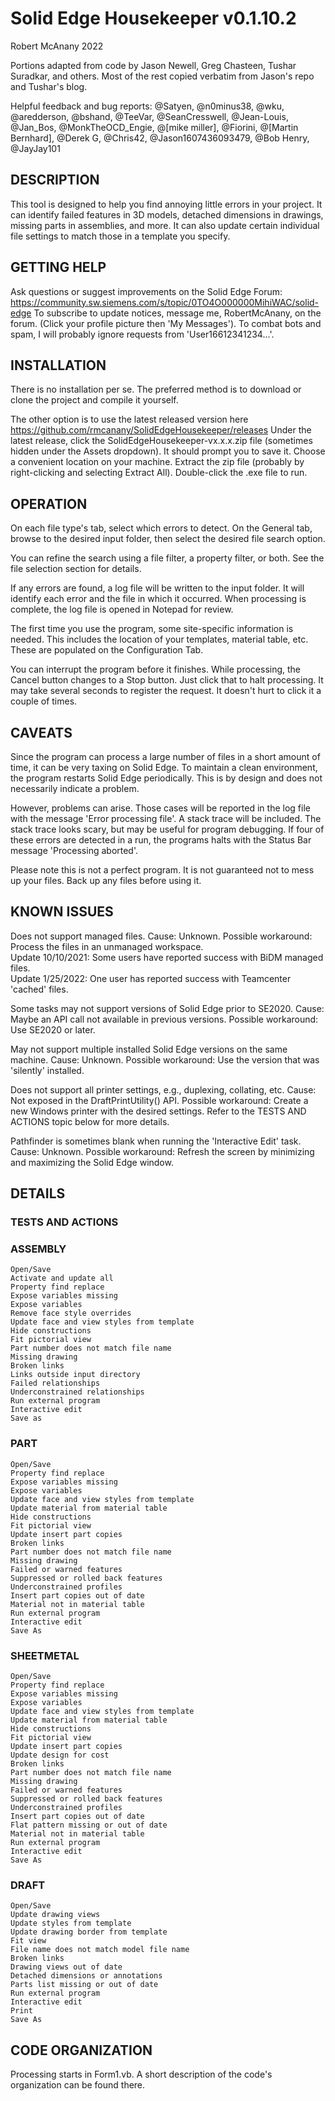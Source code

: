 # Solid Edge Housekeeper v0.1.10.2
Robert McAnany 2022

Portions adapted from code by Jason Newell, Greg Chasteen, Tushar Suradkar, and others.  Most of the rest copied verbatim from Jason's repo and Tushar's blog.

Helpful feedback and bug reports: @Satyen, @n0minus38, @wku, @aredderson, @bshand, @TeeVar, @SeanCresswell, @Jean-Louis, @Jan_Bos, @MonkTheOCD_Engie, @[mike miller], @Fiorini, @[Martin Bernhard], @Derek G, @Chris42, @Jason1607436093479, @Bob Henry, @JayJay101

## DESCRIPTION
This tool is designed to help you find annoying little errors in your project.  It can identify failed features in 3D models, detached dimensions in drawings, missing parts in assemblies, and more.  It can also update certain individual file settings to match those in a template you specify.

## GETTING HELP
Ask questions or suggest improvements on the Solid Edge Forum: 
https://community.sw.siemens.com/s/topic/0TO4O000000MihiWAC/solid-edge
To subscribe to update notices, message me, RobertMcAnany, on the forum.  (Click your profile picture then 'My Messages').  To combat bots and spam, I will probably ignore requests from 'User16612341234...'.  

## INSTALLATION
There is no installation per se.  The preferred method is to download or clone the project and compile it yourself.

The other option is to use the latest released version here https://github.com/rmcanany/SolidEdgeHousekeeper/releases  Under the latest release, click the SolidEdgeHousekeeper-vx.x.x.zip file (sometimes hidden under the Assets dropdown).  It should prompt you to save it.  Choose a convenient location on your machine.  Extract the zip file (probably by right-clicking and selecting Extract All).  Double-click the .exe file to run.

## OPERATION
On each file type's tab, select which errors to detect.  On the General tab, browse to the desired input folder, then select the desired file search option.  

You can refine the search using a file filter, a property filter, or both.  See the file selection section for details.  

If any errors are found, a log file will be written to the input folder.  It will identify each error and the file in which it occurred.  When processing is complete, the log file is opened in Notepad for review.

The first time you use the program, some site-specific information is needed.  This includes the location of your templates, material table, etc.  These are populated on the Configuration Tab.

You can interrupt the program before it finishes.  While processing, the Cancel button changes to a Stop button.  Just click that to halt processing.  It may take several seconds to register the request.  It doesn't hurt to click it a couple of times.

## CAVEATS
Since the program can process a large number of files in a short amount of time, it can be very taxing on Solid Edge.  To maintain a clean environment, the program restarts Solid Edge periodically.  This is by design and does not necessarily indicate a problem.

However, problems can arise.  Those cases will be reported in the log file with the message 'Error processing file'.  A stack trace will be included.  The stack trace looks scary, but may be useful for program debugging.  If four of these errors are detected in a run, the programs halts with the Status Bar message 'Processing aborted'.

Please note this is not a perfect program.  It is not guaranteed not to mess up your files.  Back up any files before using it.

## KNOWN ISSUES
Does not support managed files.  Cause: Unknown.  Possible workaround: Process the files in an unmanaged workspace.   
Update 10/10/2021: Some users have reported success with BiDM managed files.  
Update 1/25/2022: One user has reported success with Teamcenter 'cached' files.  

Some tasks may not support versions of Solid Edge prior to SE2020.  Cause: Maybe an API call not available in previous versions.  Possible workaround: Use SE2020 or later.  

May not support multiple installed Solid Edge versions on the same machine.  Cause: Unknown.  Possible workaround: Use the version that was 'silently' installed.  

Does not support all printer settings, e.g., duplexing, collating, etc.  Cause: Not exposed in the DraftPrintUtility() API.  Possible workaround: Create a new Windows printer with the desired settings.  Refer to the TESTS AND ACTIONS topic below for more details.  

Pathfinder is sometimes blank when running the 'Interactive Edit' task.  Cause: Unknown.  Possible workaround: Refresh the screen by minimizing and maximizing the Solid Edge window.  


## DETAILS

### TESTS AND ACTIONS
### ASSEMBLY
    Open/Save
    Activate and update all
    Property find replace
    Expose variables missing
    Expose variables
    Remove face style overrides
    Update face and view styles from template
    Hide constructions
    Fit pictorial view
    Part number does not match file name
    Missing drawing
    Broken links
    Links outside input directory
    Failed relationships
    Underconstrained relationships
    Run external program
    Interactive edit
    Save as
### PART
    Open/Save
    Property find replace
    Expose variables missing
    Expose variables
    Update face and view styles from template
    Update material from material table
    Hide constructions
    Fit pictorial view
    Update insert part copies
    Broken links
    Part number does not match file name
    Missing drawing
    Failed or warned features
    Suppressed or rolled back features
    Underconstrained profiles
    Insert part copies out of date
    Material not in material table
    Run external program
    Interactive edit
    Save As
### SHEETMETAL
    Open/Save
    Property find replace
    Expose variables missing
    Expose variables
    Update face and view styles from template
    Update material from material table
    Hide constructions
    Fit pictorial view
    Update insert part copies
    Update design for cost
    Broken links
    Part number does not match file name
    Missing drawing
    Failed or warned features
    Suppressed or rolled back features
    Underconstrained profiles
    Insert part copies out of date
    Flat pattern missing or out of date
    Material not in material table
    Run external program
    Interactive edit
    Save As
### DRAFT
    Open/Save
    Update drawing views
    Update styles from template
    Update drawing border from template
    Fit view
    File name does not match model file name
    Broken links
    Drawing views out of date
    Detached dimensions or annotations
    Parts list missing or out of date
    Run external program
    Interactive edit
    Print
    Save As

## CODE ORGANIZATION
Processing starts in Form1.vb.  A short description of the code's organization can be found there.

